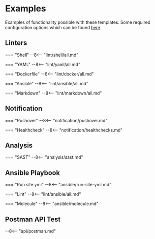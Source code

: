 # Examples

Examples of functionality possible with these templates. Some required configuration options which can be found [here](#user_guide)

## Linters

=== "Shell"
    --8<-- "lint/shell/all.md"

=== "YAML"
    --8<-- "lint/yaml/all.md"

=== "Dockerfile"
    --8<-- "lint/docker/all.md"

=== "Ansible"
    --8<-- "lint/ansible/all.md"

=== "Markdown"
    --8<-- "lint/markdown/all.md"

## Notification

=== "Pushover"
    --8<-- "notification/pushover.md"

=== "Healthcheck"
    --8<-- "notification/healthchecks.md"

## Analysis

=== "SAST"
    --8<-- "analysis/sast.md"

## Ansible Playbook

=== "Run site.yml"
    --8<-- "ansible/run-site-yml.md"

=== "Lint"
    --8<-- "lint/ansible/all.md"

=== "Molecule"
    --8<-- "ansible/molecule.md"

## Postman API Test

--8<-- "api/postman.md"
